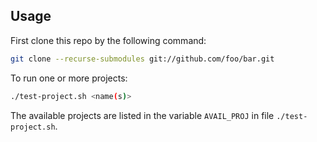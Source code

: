 ## Usage

First clone this repo by the following command:

```sh
git clone --recurse-submodules git://github.com/foo/bar.git
```

To run one or more projects:

```sh
./test-project.sh <name(s)>
```

The available projects are listed in the variable `AVAIL_PROJ` in file `./test-project.sh`.

